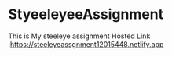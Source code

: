 # StyeeleyeeAssignment
This is My steeleye assignment 
Hosted Link :https://steeleyeassgnment12015448.netlify.app
